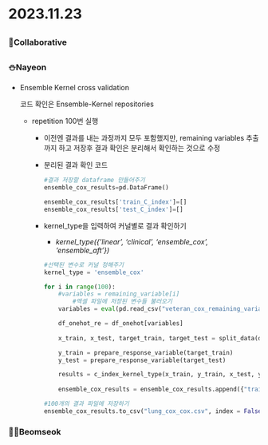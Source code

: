 # 2023.11.23

## <Collaborative Work>

### 🌟Collaborative

## <Personal Work>

### ⛄Nayeon

- Ensemble Kernel cross validation
    
    코드 확인은 Ensemble-Kernel repositories
    
    - repetition 100번 실행
        - 이전엔 결과를 내는 과정까지 모두 포함했지만, remaining variables 추출까지 하고 저장후 결과 확인은 분리해서 확인하는 것으로 수정
        - 분리된 결과 확인 코드
            
            ```python
            #결과 저장할 dataframe 만들어주기
            ensemble_cox_results=pd.DataFrame()
            
            ensemble_cox_results['train_C_index']=[]
            ensemble_cox_results['test_C_index']=[]
            ```
            
        - kernel_type을 입력하여 커널별로 결과 확인하기
            - *kernel_type({’linear’, ‘clinical’, ‘ensemble_cox’, ‘ensemble_aft’})*
            
            ```python
            #선택된 변수로 커널 정해주기
            kernel_type = 'ensemble_cox'
            
            for i in range(100):
                #variables = remaining_variable[i]
            		#엑셀 파일에 저장된 변수들 불러오기
                variables = eval(pd.read_csv("veteran_cox_remaining_variables.csv")['variable'][i])
            
                df_onehot_re = df_onehot[variables]
                
                x_train, x_test, target_train, target_test = split_data(df_onehot_re, randomState = random_state[i])
            
                y_train = prepare_response_variable(target_train)
                y_test = prepare_response_variable(target_test)
            
                results = c_index_kernel_type(x_train, y_train, x_test, y_test, param_grid, param_space, cv, keywords = ['Age', 'Sex'], type = kernel_type)
                
                ensemble_cox_results = ensemble_cox_results.append({"train_C_index":results[0],"test_C_index":results[1]}, ignore_index=True)
            
            #100개의 결과 파일에 저장하기
            ensemble_cox_results.to_csv("lung_cox_cox.csv", index = False, encoding = 'cp949')
            ```
            

### 💪🏻Beomseok